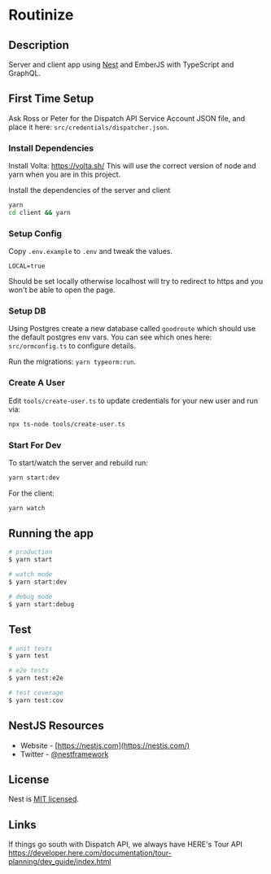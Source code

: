 # Routinize

## Description

Server and client app using [Nest](https://github.com/nestjs/nest) and EmberJS with TypeScript and GraphQL.

## First Time Setup

Ask Ross or Peter for the Dispatch API Service Account JSON file, and place it
here: `src/credentials/dispatcher.json`.

### Install Dependencies

Install Volta: https://volta.sh/ This will use the correct version of node and yarn when you are in this project.

Install the dependencies of the server and client

```sh
yarn
cd client && yarn
```

### Setup Config

Copy `.env.example` to `.env` and tweak the values.

```env
LOCAL=true
```

Should be set locally otherwise localhost will try to redirect to https and you won't be able to open the page.

### Setup DB

Using Postgres create a new database called `goodroute` which should use the default
postgres env vars. You can see which ones here: `src/ormconfig.ts` to configure details.

Run the migrations: `yarn typeorm:run`.

### Create A User

Edit `tools/create-user.ts` to update credentials for your new user and run via:

```sh
npx ts-node tools/create-user.ts
```

### Start For Dev

To start/watch the server and rebuild run:

```sh
yarn start:dev
```

For the client:

```sh
yarn watch
```

## Running the app

```bash
# production
$ yarn start

# watch mode
$ yarn start:dev

# debug mode
$ yarn start:debug
```

## Test

```bash
# unit tests
$ yarn test

# e2e tests
$ yarn test:e2e

# test coverage
$ yarn test:cov
```

## NestJS Resources

- Website - [https://nestjs.com](https://nestjs.com/)
- Twitter - [@nestframework](https://twitter.com/nestframework)

## License

Nest is [MIT licensed](LICENSE).

## Links

If things go south with Dispatch API, we always have HERE's Tour API https://developer.here.com/documentation/tour-planning/dev_guide/index.html
